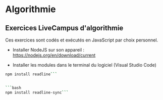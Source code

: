 # Algorithmie

## Exercices LiveCampus d'algorithmie

Ces exercices sont codés et exécutés en JavaScript par choix personnel.

* Installer NodeJS sur son appareil : https://nodejs.org/en/download/current

* Installer les modules dans le terminal du logiciel (Visual Studio Code)

```bash
npm install readline```


```bash
npm install readline-sync```

